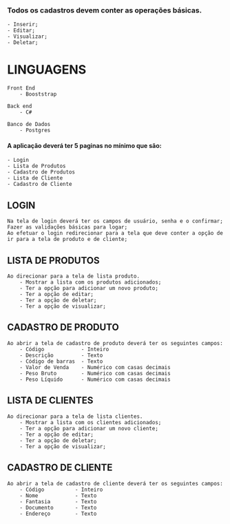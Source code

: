 ### Todos os cadastros devem conter as operações básicas.
    - Inserir; 
    - Editar; 
    - Visualizar; 
    - Deletar;


# LINGUAGENS

    Front End
        - Booststrap
        
    Back end
        - C#

    Banco de Dados
        - Postgres

#### A aplicação deverá ter 5 paginas no mínimo que são:
    - Login
    - Lista de Produtos
    - Cadastro de Produtos
    - Lista de Cliente
    - Cadastro de Cliente

## LOGIN
    Na tela de login deverá ter os campos de usuário, senha e o confirmar;
    Fazer as validações básicas para logar;
    Ao efetuar o login redirecionar para a tela que deve conter a opção de ir para a tela de produto e de cliente;
    
    
## LISTA DE PRODUTOS 
    Ao direcionar para a tela de lista produto.
        - Mostrar a lista com os produtos adicionados;
        - Ter a opção para adicionar um novo produto;
        - Ter a opção de editar;
        - Ter a opção de deletar;
        - Ter a opção de visualizar;
        
 
## CADASTRO DE PRODUTO
    Ao abrir a tela de cadastro de produto deverá ter os seguintes campos:
        - Código            - Inteiro
        - Descrição         - Texto
        - Código de barras  - Texto
        - Valor de Venda    - Numérico com casas decimais
        - Peso Bruto        - Numérico com casas decimais
        - Peso Líquido      - Numérico com casas decimais
            
            
## LISTA DE CLIENTES
    Ao direcionar para a tela de lista clientes.
        - Mostrar a lista com os clientes adicionados;
        - Ter a opção para adicionar um novo cliente;
        - Ter a opção de editar;
        - Ter a opção de deletar;
        - Ter a opção de visualizar;
        
        
## CADASTRO DE CLIENTE
    Ao abrir a tela de cadastro de cliente deverá ter os seguintes campos:
        - Código          - Inteiro
        - Nome            - Texto
        - Fantasia        - Texto
        - Documento       - Texto
        - Endereço        - Texto
            
